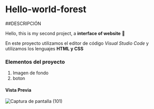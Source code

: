 # Hello-world-forest
##DESCRIPCIÓN

Hello, this is my second project, a  **interface of website**  🤞

En este proyecto utilizamos el editor de código *Visual Studio Code* y utilizamos los lenguajes **HTML y CSS**

### Elementos del proyecto 
<ol>
  <li>
    Imagen de fondo
  </li>
  <li> boton </li>
  
</ol>

#### Vista Previa
![Captura de pantalla (101)](https://github.com/dianam88/Hello-world-forest-/assets/151890717/93e9b92f-5036-45ec-86a3-3e8911b0635e)
